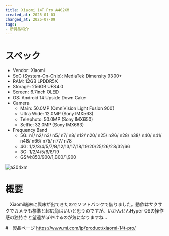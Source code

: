 ```yaml
---
title: Xiaomi 14T Pro A402XM
created_at: 2025-01-03
changed_at: 2025-07-09
tags:
- 所持品紹介
---
```


# スペック
- Vendor: Xiaomi
- SoC (System-On-Chip): MediaTek Dimensity 9300+ 
- RAM: 12GB LPDDR5X
- Storage: 256GB UFS4.0
- Screen: 6.7inch OLED
- OS: Android 14 Upside Down Cake
- Camera
  - Main: 50.0MP (OmniVision Light Fusion 900)
  - Ultra Wide: 12.0MP (Sony IMX563)
  - Telephoto: 50.0MP (Sony IMX650)
  - Selfie: 32.0MP (Sony IMX663)
- Frequency Band
  - 5G: n1/ n2/ n3/ n5/ n7/ n8/ n12/ n20/ n25/ n26/ n28/ n38/ n40/ n41/ n48/ n66/ n75/ n77/ n78
  - 4G: 1/2/3/4/5/7/8/12/13/17/18/19/20/25/26/28/32/66
  - 3G: 1/2/4/5/6/8/19
  - GSM:850/900/1,800/1,900

![a204xm](https://media.misskeyusercontent.jp/io/748d5c0f-f133-4aeb-b31c-95ef98c0aa8f.jpg)

# 概要
　Xiaomi端末に興味が出てきたのでソフトバンクで借りました。動作はサクサクでカメラも標準と超広角はいいと思うのですが、いかんせんHyper OSの操作感の独特さと望遠がぼやけるのが気になりますね…

#　製品ページ
https://www.mi.com/jp/product/xiaomi-14t-pro/